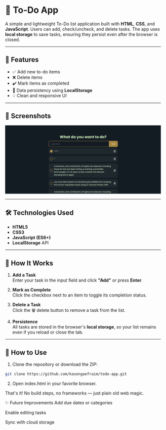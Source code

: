 # 📝 To-Do App

A simple and lightweight To-Do list application built with **HTML**, **CSS**, and **JavaScript**. Users can add, check/uncheck, and delete tasks. The app uses **local storage** to save tasks, ensuring they persist even after the browser is closed.

---

## 🚀 Features

- ✅ Add new to-do items
- ❌ Delete items
- ✔️ Mark items as completed
- 🔄 Data persistency using **LocalStorage**
- 💡 Clean and responsive UI

---

## 📸 Screenshots

![screenshot](screenshot/screenshot.png) <!-- Optional: add a screenshot image -->

---

## 🛠️ Technologies Used

- **HTML5**
- **CSS3**
- **JavaScript (ES6+)**
- **LocalStorage** API

---

## 🧠 How It Works

1. **Add a Task**  
   Enter your task in the input field and click **"Add"** or press **Enter**.

2. **Mark as Complete**  
   Click the checkbox next to an item to toggle its completion status.

3. **Delete a Task**  
   Click the 🗑️ delete button to remove a task from the list.

4. **Persistence**  
   All tasks are stored in the browser's **local storage**, so your list remains even if you reload or close the tab.

---



## 🧪 How to Use

1. Clone the repository or download the ZIP:

```bash
git clone https://github.com/kasengaefraim/todo-app.git
```

2. Open index.html in your favorite browser.

That's it! No build steps, no frameworks — just plain old web magic.

✨ Future Improvements
 Add due dates or categories

 Enable editing tasks

 Sync with cloud storage